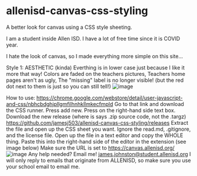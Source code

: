 # allenisd-canvas-css-styling
A better look for canvas using a CSS style sheeting.

I am a student inside Allen ISD. I have a lot of free time since it is COVID year.

I hate the look of canvas, so I made everything more simple on this site...

Style 1: AESTHETIC (kinda)
Everthing is in lower case just because I like it more that way!
Colors are faded on the teachers pictures, 
Teachers home pages aren't as ugly, 
The "missing" label is no longer visible! (but the red dot next to them is just so you can still tell!)
![image](https://user-images.githubusercontent.com/70408059/115091224-95506600-9edc-11eb-9679-167efcd2e852.png)


How to use:
https://chrome.google.com/webstore/detail/user-javascript-and-css/nbhcbdghjpllgmfilhnhkllmkecfmpld
Go to that link and download the CSS runner. 
Press add new.
Press on the right-hand side text box. 
Download the new release (where is says .zip source code, not the .targz) https://github.com/jamesj503/allenisd-canvas-css-styling/releases
Extract the file and open up the CSS sheet you want. Ignore the read.md, .gitignore, and the license file.
Open up the file in a text editor and copy the WHOLE thing.
Paste this into the right-hand side of the editor in the extension (see image below)
Make sure the URL is set to https://canvas.allenisd.org/
![image](https://user-images.githubusercontent.com/70408059/115090680-1e669d80-9edb-11eb-9db2-59bb694c1597.png)
Any help needed? Email me!
james.johnston@student.allenisd.org
I will only reply to emails that originate from ALLENISD, so make sure you use your school email to email me.
